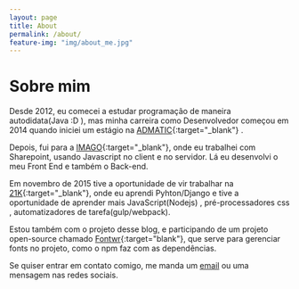 ```yaml
---
layout: page
title: About
permalink: /about/
feature-img: "img/about_me.jpg"
---
```

# Sobre mim

Desde 2012, eu comecei a estudar programação de maneira autodidata(Java :D ), mas minha carreira como Desenvolvedor começou em 2014 quando iniciei um estágio na [ADMATIC](http://www.admatic.com.br){:target="_blank"} .

Depois, fui para a [IMAGO](http://www.imago.com.br){:target="_blank"}, onde eu trabalhei com Sharepoint, usando Javascript no client e no servidor. Lá eu desenvolvi o meu Front End e também o Back-end.

Em novembro de 2015 tive a oportunidade de vir trabalhar na [21K](http://www.lab21k.com.br){:target="_blank"}, onde eu aprendi Pyhton/Django e tive a oportunidade de aprender mais  JavaScript(Nodejs) , pré-processadores css , automatizadores de tarefa(gulp/webpack).

Estou também com o projeto desse blog, e participando de um projeto open-source chamado [Fontwr](https://github.com/raphaklaus/fontwr){:target="blank"}, que serve para gerenciar fonts no projeto, como o npm faz com as dependências.

Se quiser entrar em contato comigo, me manda um [email](mailto:fabioviannatj@gmail.com) ou uma mensagem nas redes sociais.

